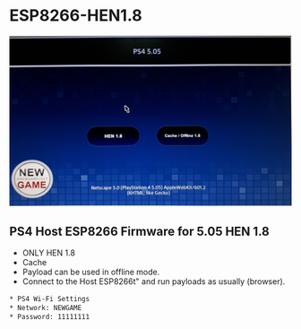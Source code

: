 # ESP8266-HEN1.8

![Screenshot](NG.jpg)

## PS4 Host ESP8266 Firmware  for 5.05 HEN 1.8 
* ONLY HEN 1.8 
* Cache
* Payload can be used in offline mode.
* Connect to the Host ESP8266t" and run payloads as usually (browser).

```
* PS4 Wi-Fi Settings
* Network: NEWGAME
* Password: 11111111
```

